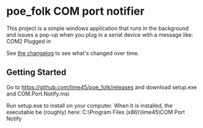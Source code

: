 # poe_folk COM port notifier

This project is a simple windows application that runs in the background
and issues a pop-up when you plug in a serial device with a message like:
COM2 Plugged in

See [the changelog](CHANGELOG.md) to see what's changed over time.

## Getting Started

Go to https://github.com/lime45/poe_folk/releases and download setup.exe
and COM.Port.Notify.msi

Run setup.exe to install on your computer. When it is installed, the executable
be (roughly) here: C:\Program Files (x86)\lime45\COM Port Notify
